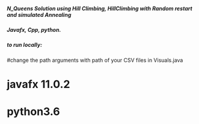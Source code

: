 ##### N_Queens Solution using Hill Climbing, HillClimbing with Random restart and simulated Annealing
##### Javafx, Cpp, python. 
##### to run locally:
  #change the path arguments with path of your CSV files in Visuals.java
  # javafx 11.0.2 
  # python3.6
  
